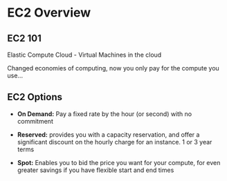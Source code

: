 # EC2 Overview

## EC2 101

Elastic Compute Cloud - Virtual Machines in the cloud

Changed economies of computing, now you only pay for the compute you use...

## EC2 Options

- **On Demand:**  Pay a fixed rate by the hour (or second) with no commitment

- **Reserved:**  provides you with a capacity reservation, and offer a significant discount on the hourly charge for an instance.  1 or 3 year terms

- **Spot:** Enables you to bid the price you want for your compute, for even greater savings if you have flexible start and end times